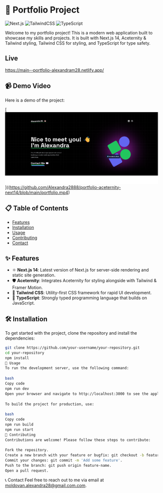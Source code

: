 
# 🚀 Portfolio Project

![Next.js](https://img.shields.io/badge/Next.js-14-000000?style=for-the-badge&logo=next.js)
![TailwindCSS](https://img.shields.io/badge/Tailwind_CSS-2DD3B6?style=for-the-badge&logo=tailwind-css&logoColor=white)
![TypeScript](https://img.shields.io/badge/TypeScript-3178C6?style=for-the-badge&logo=typescript&logoColor=white)

Welcome to my portfolio project! This is a modern web application built to showcase my skills and projects. It is built with Next.js 14, Aceternity & Tailwind styling, Tailwind CSS for styling, and TypeScript for type safety.

## Live
https://main--portfolio-alexandram28.netlify.app/

## 📹 Demo Video

Here is a demo of the project:

[![Portfolio](https://github.com/Alexandra2888/portfolio-aceternity-next14/blob/main/portfolio.png)]((https://github.com/Alexandra2888/portfolio-aceternity-next14/blob/main/portfolio.mp4)

## 📋 Table of Contents

- [Features](#-features)
- [Installation](#-installation)
- [Usage](#-usage)
- [Contributing](#-contributing)
- [Contact](#-contact)

## ✨ Features

- ⚛️ **Next.js 14**: Latest version of Next.js for server-side rendering and static site generation.
- 🛡️ **Aceternity**: Integrates Aceternity  for styling alongside with Tailwind & Framer Motion.
- 🎨 **Tailwind CSS**: Utility-first CSS framework for rapid UI development.
- 📝 **TypeScript**: Strongly typed programming language that builds on JavaScript.

## 🛠️ Installation

To get started with the project, clone the repository and install the dependencies:

```bash
git clone https://github.com/your-username/your-repository.git
cd your-repository
npm install
🚀 Usage
To run the development server, use the following command:

bash
Copy code
npm run dev
Open your browser and navigate to http://localhost:3000 to see the application in action.

To build the project for production, use:

bash
Copy code
npm run build
npm run start
🤝 Contributing
Contributions are welcome! Please follow these steps to contribute:

Fork the repository.
Create a new branch with your feature or bugfix: git checkout -b feature-name.
Commit your changes: git commit -m 'Add some feature'.
Push to the branch: git push origin feature-name.
Open a pull request.
```

📞 Contact
Feel free to reach out to me via email at moldovan.alexandra28@gmail.com.com.





